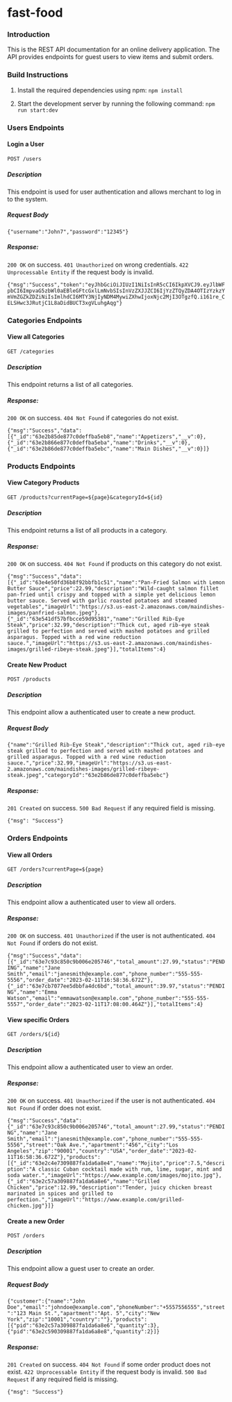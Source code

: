 # fast-food
### Introduction

This is the REST API documentation for an online delivery application. The API provides endpoints for guest users to view items and submit orders.

### Build Instructions
1. Install the required dependencies using npm:
`npm install`

2. Start the development server by running the following command:
`npm run start:dev`

### Users Endpoints

#### Login a User
`POST /users`

##### Description 
This endpoint is used for user authentication and allows merchant to log in to the system.

##### Request Body
```{"username":"John7","password":"12345"}```

##### Response:
`200 OK` on success.
`401 Unauthorized` on wrong credentials.
`422 Unprocessable Entity` if the request body is invalid.

```{"msg":"Success","token":"eyJhbGciOiJIUzI1NiIsInR5cCI6IkpXVCJ9.eyJlbWFpbCI6ImpvaG5zbWl0aEBleGFtcGxlLmNvbSIsInVzZXJJZCI6IjYzZTQyZDA4OTIzYzkzYmVmZGZkZDZiNiIsImlhdCI6MTY3NjIyNDM4MywiZXhwIjoxNjc2MjI3OTgzfQ.i161re_CELSHwc3JRutjC1L8aDidBUCT3xgVLuhgAqg"}```

### Categories Endpoints

#### View all Categories
`GET /categories` 

##### Description 
This endpoint returns a list of all categories.

##### Response:
`200 OK` on success.
`404 Not Found` if categories do not exist.

```{"msg":"Success","data":[{"_id":"63e2b85de877c0deffba5eb8","name":"Appetizers","__v":0},{"_id":"63e2b866e877c0deffba5eba","name":"Drinks","__v":0},{"_id":"63e2b86de877c0deffba5ebc","name":"Main Dishes","__v":0}]}```

### Products Endpoints

#### View Category Products
`GET /products?currentPage=${page}&categoryId=${id}`

##### Description 
This endpoint returns a list of all products in a category.

##### Response:
`200 OK` on success.
`404 Not Found` if products on this category do not exist.

```{"msg":"Success","data":[{"_id":"63e4e50fd36b8f92bbfb1c51","name":"Pan-Fried Salmon with Lemon Butter Sauce","price":22.99,"description":"Wild-caught salmon fillet pan-fried until crispy and topped with a simple yet delicious lemon butter sauce. Served with garlic roasted potatoes and steamed vegetables","imageUrl":"https://s3.us-east-2.amazonaws.com/maindishes-images/panfried-salmon.jpeg"},{"_id":"63e541df57bfbcce59d95381","name":"Grilled Rib-Eye Steak","price":32.99,"description":"Thick cut, aged rib-eye steak grilled to perfection and served with mashed potatoes and grilled asparagus. Topped with a red wine reduction sauce.","imageUrl":"https://s3.us-east-2.amazonaws.com/maindishes-images/grilled-ribeye-steak.jpeg"}],"totalItems":4}```

#### Create New Product
`POST /products`

##### Description 
This endpoint allow a authenticated user to create a new product.

##### Request Body
```{"name":"Grilled Rib-Eye Steak","description":"Thick cut, aged rib-eye steak grilled to perfection and served with mashed potatoes and grilled asparagus. Topped with a red wine reduction sauce.","price":32.99,"imageUrl":"https://s3.us-east-2.amazonaws.com/maindishes-images/grilled-ribeye-steak.jpeg","categoryId":"63e2b86de877c0deffba5ebc"}```

##### Response:
`201 Created` on success.
`500 Bad Request` if any required field is missing.

```{"msg": "Success"}```

### Orders Endpoints

#### View all Orders
`GET /orders?currentPage=${page}`

##### Description 
This endpoint allow a authenticated user to view all orders.

##### Response:
`200 OK` on success.
`401 Unauthorized` if the user is not authenticated.
`404 Not Found` if orders do not exist.

```{"msg":"Success","data":[{"_id":"63e7c93c850c9b006e205746","total_amount":27.99,"status":"PENDING","name":"Jane Smith","email":"janesmith@example.com","phone_number":"555-555-5556","order_date":"2023-02-11T16:58:36.672Z"},{"_id":"63e7cb7077ee5dbbfa4dc6bd","total_amount":39.97,"status":"PENDING","name":"Emma Watson","email":"emmawatson@example.com","phone_number":"555-555-5557","order_date":"2023-02-11T17:08:00.464Z"}],"totalItems":4}```

#### View specific Orders
`GET /orders/${id}`

##### Description 
This endpoint allow a authenticated user to view an order.

##### Response:
`200 OK` on success.
`401 Unauthorized` if the user is not authenticated.
`404 Not Found` if order does not exist.

```{"msg":"Success","data":{"_id":"63e7c93c850c9b006e205746","total_amount":27.99,"status":"PENDING","name":"Jane Smith","email":"janesmith@example.com","phone_number":"555-555-5556","street":"Oak Ave.","apartment":"456","city":"Los Angeles","zip":"90001","country":"USA","order_date":"2023-02-11T16:58:36.672Z"},"products":[{"_id":"63e2c4e7309887fa1da6a8e4","name":"Mojito","price":7.5,"description":"A classic Cuban cocktail made with rum, lime, sugar, mint and soda water.","imageUrl":"https://www.example.com/images/mojito.jpg"},{"_id":"63e2c57a309887fa1da6a8e6","name":"Grilled Chicken","price":12.99,"description":"Tender, juicy chicken breast marinated in spices and grilled to perfection.","imageUrl":"https://www.example.com/grilled-chicken.jpg"}]}```

#### Create a new Order
`POST /orders`

##### Description 
This endpoint allow a guest user to create an order.

##### Request Body
```{"customer":{"name":"John Doe","email":"johndoe@example.com","phoneNumber":"+5557556555","street":"123 Main St.","apartment":"Apt. 5","city":"New York","zip":"10001","country":""},"products":[{"pid":"63e2c57a309887fa1da6a8e6","quantity":3},{"pid":"63e2c590309887fa1da6a8e8","quantity":2}]}```

##### Response:
`201 Created` on success.
`404 Not Found` if some order product does not exist.
`422 Unprocessable Entity` if the request body is invalid.
`500 Bad Request` if any required field is missing.

```{"msg": "Success"}```